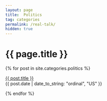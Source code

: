```yaml
---
layout: page
title:  Politics
tag: categories
permalink: /real-talk/
hidden: true
---
```


<h1>{{ page.title }}</h1>
{% for post in site.categories.politics %}
<p><a href="{{ post.url }}">{{ post.title }}</a><br>
<span>{{ post.date | date_to_string: "ordinal", "US" }}</span></p>
{% endfor %}